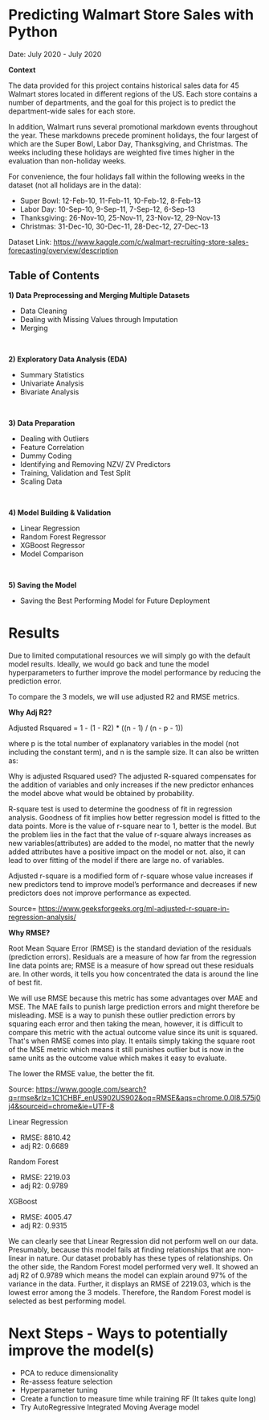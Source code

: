 # Predicting Walmart Store Sales with Python

Date: July 2020 - July 2020

**Context**

The data provided for this project contains historical sales data for 45 Walmart stores located in different regions of the US. Each store contains a number of departments, and the goal for this project is to predict the department-wide sales for each store.

In addition, Walmart runs several promotional markdown events throughout the year. These markdowns precede prominent holidays, the four largest of which are the Super Bowl, Labor Day, Thanksgiving, and Christmas. The weeks including these holidays are weighted five times higher in the evaluation than non-holiday weeks.

For convenience, the four holidays fall within the following weeks in the dataset (not all holidays are in the data):

- Super Bowl: 12-Feb-10, 11-Feb-11, 10-Feb-12, 8-Feb-13
- Labor Day: 10-Sep-10, 9-Sep-11, 7-Sep-12, 6-Sep-13
- Thanksgiving: 26-Nov-10, 25-Nov-11, 23-Nov-12, 29-Nov-13
- Christmas: 31-Dec-10, 30-Dec-11, 28-Dec-12, 27-Dec-13

Dataset Link: https://www.kaggle.com/c/walmart-recruiting-store-sales-forecasting/overview/description

## Table of Contents
**1) Data Preprocessing and Merging Multiple Datasets** 
- Data Cleaning
- Dealing with Missing Values through Imputation
- Merging
<br>

**2) Exploratory Data Analysis (EDA)**
- Summary Statistics
- Univariate Analysis
- Bivariate Analysis
<br>

**3) Data Preparation**
- Dealing with Outliers
- Feature Correlation
- Dummy Coding
- Identifying and Removing NZV/ ZV Predictors
- Training, Validation and Test Split
- Scaling Data
<br>

**4) Model Building & Validation**
- Linear Regression
- Random Forest Regressor
- XGBoost Regressor
- Model Comparison
<br>

**5) Saving the Model**
- Saving the Best Performing Model for Future Deployment

# Results

Due to limited computational resources we will simply go with the default model results. Ideally, we would go back and tune the model hyperparameters to further improve the model performance by reducing the prediction error.

To compare the 3 models, we will use adjusted R2 and RMSE metrics.

**Why Adj R2?**

Adjusted Rsquared = 1 - (1 - R2) * ((n - 1) / (n - p - 1))

where p is the total number of explanatory variables in the model (not including the constant term), and n is the sample size. It can also be written as:

Why is adjusted Rsquared used? The adjusted R-squared compensates for the addition of variables and only increases if the new predictor enhances the model above what would be obtained by probability.

R-square test is used to determine the goodness of fit in regression analysis. Goodness of fit implies how better regression model is fitted to the data points. More is the value of r-square near to 1, better is the model. But the problem lies in the fact that the value of r-square always increases as new variables(attributes) are added to the model, no matter that the newly added attributes have a positive impact on the model or not. also, it can lead to over fitting of the model if there are large no. of variables.

Adjusted r-square is a modified form of r-square whose value increases if new predictors tend to improve model’s performance and decreases if new predictors does not improve performance as expected.

Source= https://www.geeksforgeeks.org/ml-adjusted-r-square-in-regression-analysis/

**Why RMSE?**

Root Mean Square Error (RMSE) is the standard deviation of the residuals (prediction errors). Residuals are a measure of how far from the regression line data points are; RMSE is a measure of how spread out these residuals are. In other words, it tells you how concentrated the data is around the line of best fit.

We will use RMSE because this metric has some advantages over MAE and MSE. The MAE fails to punish large prediction errors and might therefore be misleading. MSE is a way to punish these outlier prediction errors by squaring each error and then taking the mean, however, it is difficult to compare this metric with the actual outcome value since its unit is squared. That's when RMSE comes into play. It entails simply taking the square root of the MSE metric which means it still punishes outlier but is now in the same units as the outcome value which makes it easy to evaluate.

The lower the RMSE value, the better the fit.

Source: https://www.google.com/search?q=rmse&rlz=1C1CHBF_enUS902US902&oq=RMSE&aqs=chrome.0.0l8.575j0j4&sourceid=chrome&ie=UTF-8

Linear Regression
- RMSE: 8810.42
- adj R2: 0.6689

Random Forest
- RMSE: 2219.03
- adj R2: 0.9789

XGBoost
- RMSE: 4005.47
- adj R2: 0.9315

We can clearly see that Linear Regression did not perform well on our data. Presumably, because this model fails at finding relationships that are non-linear in nature. Our dataset probably has these types of relationships. On the other side, the Random Forest model performed very well. It showed an adj R2 of 0.9789 which means the model can explain around 97% of the variance in the data. Further, it displays an RMSE of 2219.03, which is the lowest error among the 3 models. Therefore, the Random Forest model is selected as best performing model.

# Next Steps - Ways to potentially improve the model(s)

- PCA to reduce dimensionality
- Re-assess feature selection
- Hyperparameter tuning
- Create a function to measure time while training RF (It takes quite long)
- Try AutoRegressive Integrated Moving Average model
